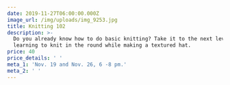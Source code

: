 ```yaml
---
date: 2019-11-27T06:00:00.000Z
image_url: /img/uploads/img_9253.jpg
title: Knitting 102
description: >-
  Do you already know how to do basic knitting? Take it to the next level by
  learning to knit in the round while making a textured hat.
price: 40
price_details: ' '
meta_1: 'Nov. 19 and Nov. 26, 6 -8 pm.'
meta_2: ' '
---
```


